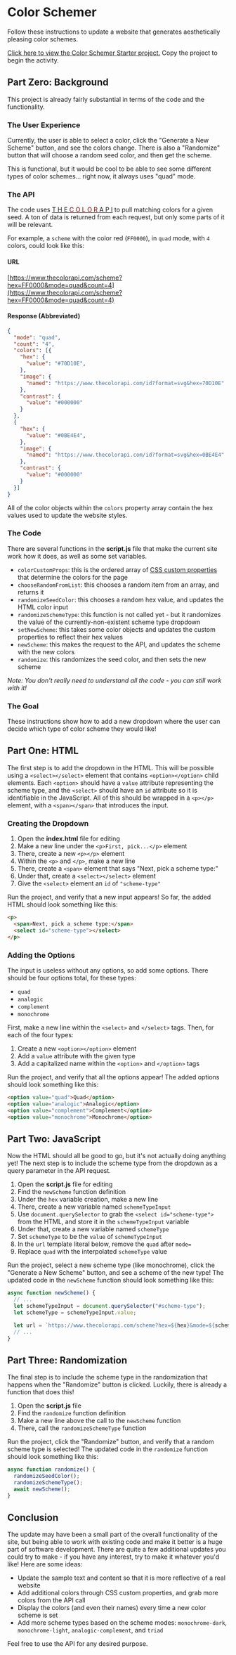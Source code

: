 # Color Schemer
Follow these instructions to update a website that generates aesthetically pleasing color schemes.

[Click here to view the Color Schemer Starter project.](https://hytop.onrender.com/e/color-schemer) Copy the project to begin the activity.

## Part Zero: Background
This project is already fairly substantial in terms of the code and the functionality.

### The User Experience
Currently, the user is able to select a color, click the "Generate a New Scheme" button, and see the colors change. There is also a "Randomize" button that will choose a random seed color, and then get the scheme.

This is functional, but it would be cool to be able to see some different types of color schemes... right now, it always uses "quad" mode.

### The API
The code uses <a href="https://www.thecolorapi.com/">T H E <span style="color: darkred">C O L O R</span> A P I</a> to pull matching colors for a given seed. A ton of data is returned from each request, but only some parts of it will be relevant.

For example, a `scheme` with the color red (`FF0000`), in `quad` mode, with `4` colors, could look like this:

#### URL
[https://www.thecolorapi.com/scheme?hex=FF0000&mode=quad&count=4](https://www.thecolorapi.com/scheme?hex=FF0000&mode=quad&count=4)

#### Response (Abbreviated)
```json
{
  "mode": "quad",
  "count": "4",
  "colors": [{
    "hex": {
      "value": "#70D10E",
    },
    "image": {
      "named": "https://www.thecolorapi.com/id?format=svg&hex=70D10E"
    },
    "contrast": {
      "value": "#000000"
    }
  },
  {
    "hex": {
      "value": "#0BE4E4",
    },
    "image": {
      "named": "https://www.thecolorapi.com/id?format=svg&hex=0BE4E4"
    },
    "contrast": {
      "value": "#000000"
    }
  }]
}
```

All of the color objects within the `colors` property array contain the hex values used to update the website styles.

### The Code
There are several functions in the **script.js** file that make the current site work how it does, as well as some set variables.

- `colorCustomProps`: this is the ordered array of [CSS custom properties](https://developer.mozilla.org/en-US/docs/Web/CSS/Using_CSS_custom_properties) that determine the colors for the page
- `chooseRandomFromList`: this chooses a random item from an array, and returns it
- `randomizeSeedColor`: this chooses a random hex value, and updates the HTML color input
- `randomizeSchemeType`: this function is not called yet - but it randomizes the value of the currently-non-existent scheme type dropdown
- `setNewScheme`: this takes some color objects and updates the custom properties to reflect their hex values
- `newScheme`: this makes the request to the API, and updates the scheme with the new colors
- `randomize`: this randomizes the seed color, and then sets the new scheme

_Note: You don't really need to understand all the code - you can still work with it!_

### The Goal
These instructions show how to add a new dropdown where the user can decide which type of color scheme they would like!

## Part One: HTML
The first step is to add the dropdown in the HTML. This will be possible using a `<select></select>` element that contains `<option></option>` child elements. Each `<option>` should have a `value` attribute representing the scheme type, and the `<select>` should have an `id` attribute so it is identifiable in the JavaScript. All of this should be wrapped in a `<p></p>` element, with a `<span></span>` that introduces the input.

### Creating the Dropdown

1. Open the **index.html** file for editing
1. Make a new line under the `<p>First, pick...</p>` element
1. There, create a new `<p></p>` element
1. Within the `<p>` and `</p>`, make a new line
1. There, create a `<span>` element that says "Next, pick a scheme type:"
1. Under that, create a `<select></select>` element
1. Give the `<select>` element an `id` of `"scheme-type"`

Run the project, and verify that a new input appears! So far, the added HTML should look something like this:

```html
<p>
  <span>Next, pick a scheme type:</span>
  <select id="scheme-type"></select>
</p>
```

### Adding the Options
The input is useless without any options, so add some options. There should be four options total, for these types:

- `quad`
- `analogic`
- `complement`
- `monochrome`

First, make a new line within the `<select>` and `</select>` tags. Then, for each of the four types:

1. Create a new `<option></option>` element
1. Add a `value` attribute with the given type
1. Add a capitalized name within the `<option>` and `</option>` tags

Run the project, and verify that all the options appear! The added options should look something like this:

```html
<option value="quad">Quad</option>
<option value="analogic">Analogic</option>
<option value="complement">Complement</option>
<option value="monochrome">Monochrome</option>
```

## Part Two: JavaScript
Now the HTML should all be good to go, but it's not actually doing anything yet! The next step is to include the scheme type from the dropdown as a query parameter in the API request.

1. Open the **script.js** file for editing
1. Find the `newScheme` function definition
1. Under the `hex` variable creation, make a new line
1. There, create a new variable named `schemeTypeInput`
1. Use `document.querySelector` to grab the `<select id="scheme-type">` from the HTML, and store it in the `schemeTypeInput` variable
1. Under that, create a new variable named `schemeType`
1. Set `schemeType` to be the `value` of `schemeTypeInput`
1. In the `url` template literal below, remove the `quad` after `mode=`
1. Replace `quad` with the interpolated `schemeType` value

Run the project, select a new scheme type (like monochrome), click the "Generate a New Scheme" button, and see a scheme of the new type! The updated code in the `newScheme` function should look something like this:

```js
async function newScheme() {
  // ...
  let schemeTypeInput = document.querySelector("#scheme-type");
  let schemeType = schemeTypeInput.value;

  let url = `https://www.thecolorapi.com/scheme?hex=${hex}&mode=${schemeType}&count=4`;
  // ...
}
```

## Part Three: Randomization
The final step is to include the scheme type in the randomization that happens when the "Randomize" button is clicked. Luckily, there is already a function that does this!

1. Open the **script.js** file
1. Find the `randomize` function definition
1. Make a new line above the call to the `newScheme` function
1. There, call the `randomizeSchemeType` function

Run the project, click the "Randomize" button, and verify that a random scheme type is selected! The updated code in the `randomize` function should look something like this:

```js
async function randomize() {
  randomizeSeedColor();
  randomizeSchemeType();
  await newScheme();
}
```

## Conclusion
The update may have been a small part of the overall functionality of the site, but being able to work with existing code and make it better is a huge part of software development. There are quite a few additional updates you could try to make - if you have any interest, try to make it whatever you'd like! Here are some ideas:

- Update the sample text and content so that it is more reflective of a real website
- Add additional colors through CSS custom properties, and grab more colors from the API call
- Display the colors (and even their names) every time a new color scheme is set
- Add more scheme types based on the scheme modes: `monochrome-dark`, `monochrome-light`, `analogic-complement`, and `triad`

Feel free to use the API for any desired purpose.
